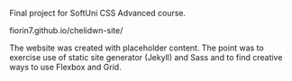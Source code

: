 Final project for SoftUni CSS Advanced course.

fiorin7.github.io/chelidwn-site/

The website was created with placeholder content. The point was to exercise use of static site generator (Jekyll) and Sass and to find creative ways to use Flexbox and Grid. 
